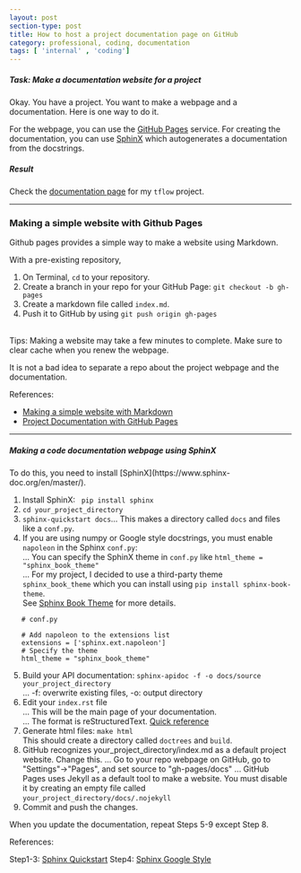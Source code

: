 ```yaml
---
layout: post
section-type: post
title: How to host a project documentation page on GitHub
category: professional, coding, documentation
tags: [ 'internal' , 'coding']
---
```

<h5> Task: Make a documentation website for a project</h5>
Okay. You have a project. You want to make a webpage and a documentation. Here is one way to do it.

For the webpage, you can use the [GitHub Pages](https://pages.github.com/) service.
For creating the documentation, you can use [SphinX](https://www.sphinx-doc.org/en/master/) which autogenerates a documentation from the docstrings.

<h5> Result </h5>

Check the [documentation page](https://tmatsuzawa.github.io/tflow/build/html/index.html) for my ```tflow``` project.

<hr>

<h3> Making a simple website with Github Pages </h3>
Github pages provides a simple way to make a website using Markdown.

With a pre-existing repository, 
1. On Terminal, ```cd``` to your repository.
2. Create a branch in your repo for your GitHub Page: ```git checkout -b gh-pages```
3. Create a markdown file called ```index.md```.
4. Push it to GitHub by using ```git push origin gh-pages```
<br>
Tips: Making a website may take a few minutes to complete. Make sure to clear cache when you renew the webpage.

It is not a bad idea to separate a repo about the project webpage and the documentation. 

References: 

- [Making a simple website with Markdown](https://kbroman.org/simple_site) <br>
- [Project Documentation with GitHub Pages](https://pennlinc.github.io/docs/Contributing/project-documentation/#project-documentation-with-github-pages)

<hr>
<h5> Making a code documentation webpage using SphinX</h5>
To do this, you need to install [SphinX](https://www.sphinx-doc.org/en/master/).


1. Install SphinX: ``` pip install sphinx```
2. ```cd your_project_directory```
3. ```sphinx-quickstart docs```... This makes a directory called ```docs``` and files like a ```conf.py```.
4. If you are using numpy or Google style docstrings, you must enable ```napoleon``` in the Sphinx ```conf.py```:
<br>... You can specify the SphinX theme in ```conf.py``` like ```html_theme = "sphinx_book_theme"```
<br>... For my project, I decided to use a third-party theme ```sphinx_book_theme``` which you can install using ```pip install sphinx-book-theme```.  
See [Sphinx Book Theme](https://github.com/executablebooks/sphinx-book-theme) for more details.

```
   # conf.py
   
   # Add napoleon to the extensions list
   extensions = ['sphinx.ext.napoleon']
   # Specify the theme
   html_theme = "sphinx_book_theme"
```
5. Build your API documentation:  ```sphinx-apidoc -f -o docs/source your_project_directory```
<br>... -f: overwrite existing files, -o: output directory
6. Edit your ```index.rst``` file
<br>... This will be the main page of your documentation.
<br>... The format is reStructuredText. [Quick reference](https://docutils.sourceforge.io/docs/user/rst/quickref.html#external-hyperlink-targets)
7. Generate html files: ```make html```
<br> This should create a directory called ```doctrees``` and ```build```.
8. GitHub recognizes your_project_directory/index.md as a default project website. Change this.
... Go to your repo webpage on GitHub, go to "Settings"->"Pages", and set source to "gh-pages/docs"
... GitHub Pages uses Jekyll as a default tool to make a website. You must disable it by creating an empty file called ```your_project_directory/docs/.nojekyll``` 
9. Commit and push the changes.

When you update the documentation, repeat Steps 5-9 except Step 8.


References:

Step1-3: [Sphinx Quickstart](https://www.sphinx-doc.org/en/master/usage/quickstart.html)
Step4: [Sphinx Google Style](https://www.sphinx-doc.org/en/master/usage/extensions/napoleon.html)


